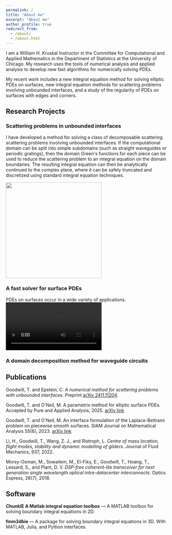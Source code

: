 ```yaml
---
permalink: /
title: "About me"
excerpt: "About me"
author_profile: true
redirect_from: 
  - /about/
  - /about.html
---
```


I am a William H. Kruskal Instructor in the Committee for Computational and Applied Mathematics in the Department of Statistics at the University of Chicago. My research uses the tools of numerical analysis and applied analysis to develop new fast algorithms for numerically solving PDEs. 

My recent work includes a new integral equation method for solving elliptic PDEs on surfaces, new integral equation methods for scattering problems involving unbounded interfaces, and a study of the regularity of PDEs on surfaces with edges and corners.



## Research Projects


### Scattering problems in unbounded interfaces
I have developed a method for solving a class of decomposable scattering scattering problems involving unbounded interfaces. If the computational domain can be split into simple subdomains (such as straight waveguides or periodic gratings), then the domain Green's functions for each piece can be used to reduce the scattering problem to an integral equation on the domain boundaries. The resulting integral equation can then be analytically continued to the complex plane, where it can be safely truncated and discretized using standard integral equation techniques.

<img src="https://github.com/user-attachments/assets/2816d9da-41f6-4f4a-bfea-acee4ac6d43e" width="300"/>

### A fast solver for surface PDEs
PDEs on surfaces occur in a wide variety of applications.    
![Surface Ginzburg-Landau equation](../images/surface_GL.mp4)

### A domain decomposition method for waveguide circuits

## Publications
Goodwill, T. and Epstein, C. *A numerical method for scattering problems with unbounded interfaces.* Preprint [arXiv 2411.11204](https://arxiv.org/pdf/2411.11204).

Goodwill, T. and O'Neil, M. A parametrix method for elliptic surface PDEs. Accepted by Pure and Applied Analysis, 2025. [arXiv link](https://arxiv.org/pdf/2401.12501)

Goodwill, T. and O'Neil, M. An interface formulation of the Laplace-Beltrami problem on piecewise smooth surfaces. SIAM Journal on Mathematical Analysis 55(6), 2023. [arXiv link](https://arxiv.org/pdf/2108.08959)

Li, H., Goodwill, T., Wang, Z. J., and Ristroph, L. *Centre of mass location, flight modes, stability and dynamic modelling of gliders.* Journal of Fluid Mechanics, 937, 2022.

Morsy-Osman, M., Sowailem, M., El-Fiky, E., Goodwill, T., Hoang, T., Lessard, S., and Plant, D. V. *DSP-free coherent-lite transceiver for next generation single wavelength optical intra-datacenter interconnects.* Optics Express, 26(7), 2018.


## Software
**ChunkIE A Matlab integral equation toolbox** &mdash; A MATLAB toolbox for solving boundary integral equations in 2D.

**fmm3dbie** &mdash; A package for solving boundary integral equations in 3D. With MATLAB, Julia, and Python interfaces.
